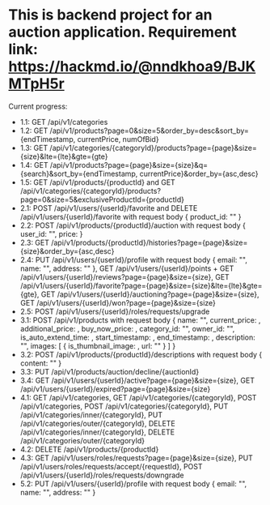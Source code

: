# This is backend project for an auction application. Requirement link: https://hackmd.io/@nndkhoa9/BJKMTpH5r

Current progress: 
- 1.1: GET /api/v1/categories
- 1.2: GET /api/v1/products?page=0&size=5&order_by=desc&sort_by={endTimestamp, currentPrice, numOfBid}
- 1.3: GET /api/v1/categories/{categoryId}/products?page={page}&size={size}&lte={lte}&gte={gte}
- 1.4: GET /api/v1/products?page={page}&size={size}&q={search}&sort_by={endTimestamp, currentPrice}&order_by={asc,desc}
- 1.5: GET /api/v1/products/{productId} and GET /api/v1/categories/{categoryId}/products?page=0&size=5&exclusiveProductId={productId}
- 2.1: POST /api/v1/users/{userId}/favorite and DELETE /api/v1/users/{userId}/favorite with request body { product_id: "" }
- 2.2: POST /api/v1/products/{productId}/auction with request body { user_id: "", price: }
- 2.3: GET /api/v1/products/{productId}/histories?page={page}&size={size}&order_by={asc,desc}
- 2.4: PUT /api/v1/users/{userId}/profile with request body { email: "", name: "", address: "" }, GET /api/v1/users/{userId}/points + GET /api/v1/users/{userId}/reviews?page={page}&size={size}, GET /api/v1/users/{userId}/favorite?page={page}&size={size}&lte={lte}&gte={gte}, GET /api/v1/users/{userId}/auctioning?page={page}&size={size}, GET /api/v1/users/{userId}/won?page={page}&size={size}
- 2.5: POST /api/v1/users/{userId}/roles/requests/upgrade
- 3.1: POST /api/v1/products with request body { name: "", current_price: , additional_price: , buy_now_price: , category_id: "", owner_id: "", is_auto_extend_time: , start_timestamp: , end_timestamp: , description: "", images: [ { is_thumbnail_image: , url: "" } ] }
- 3.2: POST /api/v1/products/{productId}/descriptions with request body { content: "" }
- 3.3: PUT /api/v1/products/auction/decline/{auctionId} 
- 3.4: GET /api/v1/users/{userId}/active?page={page}&size={size}, GET /api/v1/users/{userId}/expired?page={page}&size={size}
- 4.1: GET /api/v1/categories, GET /api/v1/categories/{categoryId}, POST /api/v1/categories, POST /api/v1/categories/{categoryId}, PUT /api/v1/categories/inner/{categoryId}, PUT /api/v1/categories/outer/{categoryId}, DELETE /api/v1/categories/inner/{categoryId}, DELETE /api/v1/categories/outer/{categoryId}
- 4.2: DELETE /api/v1/products/{productId}
- 4.3: GET /api/v1/users/roles/requests?page={page}&size={size}, PUT /api/v1/users/roles/requests/accept/{requestId}, POST /api/v1/users/{userId}/roles/requests/downgrade
- 5.2: PUT /api/v1/users/{userId}/profile with request body { email: "", name: "", address: "" }